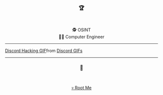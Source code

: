 ### <p align="center">🏆</p>
<br>
<p align="center">
  🕵️ OSINT 
  <br>
  👨‍💻 Computer Engineer 
  <br>
</p>

-----

<div class="tenor-gif-embed" data-postid="26439512" data-share-method="host" data-aspect-ratio="1.77778" data-width="100%"><a href="https://tenor.com/view/discord-hacking-hack-background-wumpus-gif-26439512">Discord Hacking GIF</a>from <a href="https://tenor.com/search/discord-gifs">Discord GIFs</a></div> <script type="text/javascript" async src="https://tenor.com/embed.js"></script>

-----

### <p align="center">🚩</p>
<br>
<p align="center">
  <a href="https://www.root-me.org/heaven1337">💀 Root Me</a>


  </p>
  <br>
